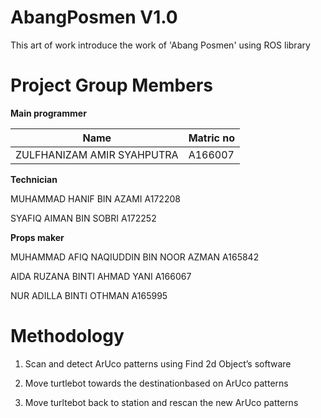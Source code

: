 # AbangPosmen V1.0
This art of work introduce the work of 'Abang Posmen' using ROS library

# Project Group Members

**Main programmer**

Name  | Matric no
------------- | -------------
ZULFHANIZAM AMIR SYAHPUTRA | A166007

**Technician**

MUHAMMAD HANIF BIN AZAMI A172208

SYAFIQ AIMAN BIN SOBRI A172252

**Props maker**

MUHAMMAD AFIQ NAQIUDDIN BIN NOOR AZMAN A165842

AIDA RUZANA BINTI AHMAD YANI A166067

NUR ADILLA BINTI OTHMAN A165995


# Methodology

1. Scan and detect ArUco patterns using Find 2d Object’s software

2. Move turtlebot towards the destinationbased on ArUco patterns

3. Move turltebot back to station and rescan the new ArUco patterns
